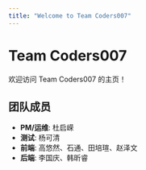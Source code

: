 ```yaml
---
title: "Welcome to Team Coders007"
---
```


# Team Coders007

欢迎访问 Team Coders007 的主页！

## 团队成员
- **PM/运维**: 杜启嵘
- **测试**: 杨可清
- **前端**: 高悠然、石通、田培瑄、赵泽文
- **后端**: 李国庆、韩昕睿